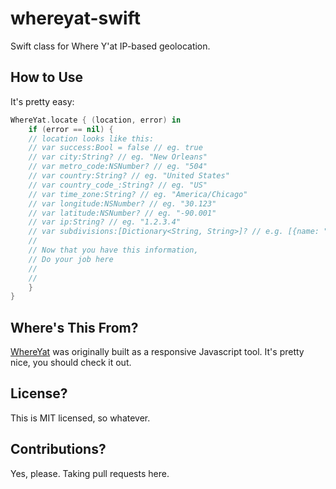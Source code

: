# whereyat-swift
Swift class for Where Y'at IP-based geolocation.

## How to Use
It's pretty easy:

```swift
WhereYat.locate { (location, error) in
	if (error == nil) {
    // location looks like this:
    // var success:Bool = false // eg. true
    // var city:String? // eg. "New Orleans"
    // var metro_code:NSNumber? // eg. "504"
    // var country:String? // eg. "United States"
    // var country_code_:String? // eg. "US"
    // var time_zone:String? // eg. "America/Chicago"
    // var longitude:NSNumber? // eg. "30.123"
    // var latitude:NSNumber? // eg. "-90.001"
    // var ip:String? // eg. "1.2.3.4"
    // var subdivisions:[Dictionary<String, String>]? // e.g. [{name: "Louisiana"}]
    //
    // Now that you have this information,
    // Do your job here
    //
    //
	}
}
```

## Where's This From?
[WhereYat](http://www.wherey.at/) was originally built as a responsive Javascript tool. It's pretty nice, you should check it out.

## License?
This is MIT licensed, so whatever.

## Contributions?
Yes, please. Taking pull requests here.